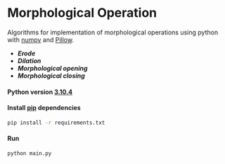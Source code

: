 # Morphological Operation

Algorithms for implementation of morphological operations using python with [numpy](https://numpy.org/) and [Pillow](https://pillow.readthedocs.io/en/stable/).

- **_Erode_**
- **_Dilation_**
- **_Morphological opening_**
- **_Morphological closing_**

#### Python version [3.10.4](https://www.python.org/downloads/)

#### Install [pip](https://pypi.org/project/pip/) dependencies

```bash
pip install -r requirements.txt
```

#### Run

```bash
python main.py
```
